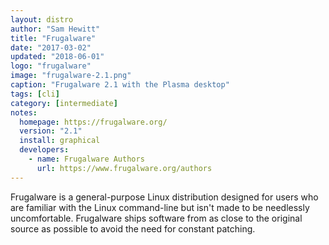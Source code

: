 ```yaml
---
layout: distro
author: "Sam Hewitt"
title: "Frugalware"
date: "2017-03-02"
updated: "2018-06-01"
logo: "frugalware"
image: "frugalware-2.1.png"
caption: "Frugalware 2.1 with the Plasma desktop"
tags: [cli]
category: [intermediate]
notes:
  homepage: https://frugalware.org/
  version: "2.1"
  install: graphical
  developers:
    - name: Frugalware Authors
      url: https://www.frugalware.org/authors
---
```


Frugalware is a general-purpose Linux distribution designed for users who are familiar with the Linux command-line but isn't made to be needlessly uncomfortable. Frugalware ships software from as close to the original source as possible to avoid the need for constant patching.
